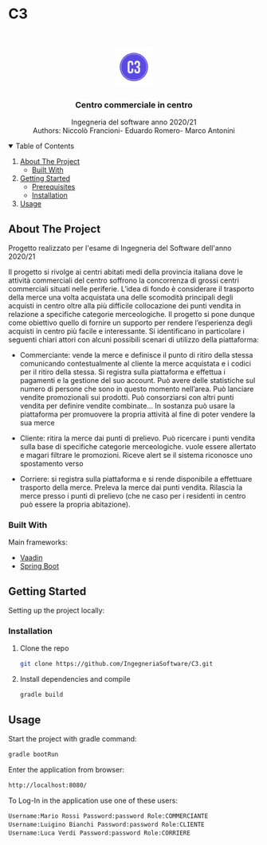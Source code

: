 # C3






<!-- PROJECT LOGO -->
<br />
<p align="center">
  <a href="https://github.com/IngegneriaSoftware/C3">
    <img src="src/main/resources/META-INF/resources/images/C3-logo.png" alt="Logo" width="80" height="80">
  </a>

  <h3 align="center">Centro commerciale in centro</h3>

  <p align="center">
    Ingegneria del software anno 2020/21
    <br />
   Authors: Niccolò Francioni- Eduardo Romero- Marco Antonini
  </p>
</p>



<!-- TABLE OF CONTENTS -->
<details open="open">
  <summary>Table of Contents</summary>
  <ol>
    <li>
      <a href="#about-the-project">About The Project</a>
      <ul>
        <li><a href="#built-with">Built With</a></li>
      </ul>
    </li>
    <li>
      <a href="#getting-started">Getting Started</a>
      <ul>
        <li><a href="#prerequisites">Prerequisites</a></li>
        <li><a href="#installation">Installation</a></li>
      </ul>
    </li>
    <li><a href="#usage">Usage</a></li>
  </ol>
</details>



<!-- ABOUT THE PROJECT -->
## About The Project

<!--[![Product Name Screen Shot][product-screenshot]](https://example.com)-->

Progetto realizzato per l'esame di Ingegneria del Software dell'anno 2020/21

Il progetto si rivolge ai centri abitati medi della provincia italiana dove le attività commerciali del centro soffrono la concorrenza di grossi centri commerciali situati nelle periferie.
L’idea di fondo è considerare il trasporto della merce una volta acquistata una delle scomodità principali degli acquisti in centro oltre alla più difficile collocazione dei punti vendita in relazione a specifiche categorie merceologiche.
Il progetto si pone dunque come obiettivo quello di fornire un supporto per rendere l’esperienza degli acquisti in centro più facile e interessante.
Si identificano in particolare i seguenti chiari attori con alcuni possibili scenari di utilizzo della piattaforma:

* Commerciante: vende la merce e definisce il punto di ritiro della stessa comunicando contestualmente al cliente la merce acquistata e i codici per il ritiro della stessa. Si registra sulla piattaforma e effettua i pagamenti e la gestione del suo account. Può avere delle statistiche sul numero di persone che sono in questo momento nell’area. Può lanciare vendite promozionali sui prodotti. Può consorziarsi con altri punti vendita per definire vendite combinate...
In sostanza può usare la piattaforma per promuovere la propria attività al fine di poter vendere la sua merce

* Cliente: ritira la merce dai punti di prelievo. Può ricercare i punti vendita sulla base di specifiche categorie merceologiche. vuole essere allertato e magari filtrare le promozioni. Riceve alert se il sistema riconosce uno spostamento verso

* Corriere: si registra sulla piattaforma e si rende disponibile a effettuare trasporto della merce. Preleva la merce dai punti vendita. Rilascia la merce presso i punti di prelievo (che ne caso per i residenti in centro può essere la propria abitazione).



### Built With

Main frameworks:
* [Vaadin](https://vaadin.com)
* [Spring Boot](https://spring.io/projects/spring-boot)




<!-- GETTING STARTED -->
## Getting Started

Setting up the project locally:

### Installation

1. Clone the repo
   ```sh
   git clone https://github.com/IngegneriaSoftware/C3.git
   ```
3. Install dependencies and compile
   ```sh
   gradle build
   ```




<!-- USAGE EXAMPLES -->
## Usage

Start the project with gradle command:
   ```sh
   gradle bootRun
   ```
Enter the application from browser:
   ```sh
   http://localhost:8080/
   ```
To Log-In in the application use one of these users:
   ```sh
   Username:Mario Rossi Password:password Role:COMMERCIANTE
   Username:Luigino Bianchi Password:password Role:CLIENTE
   Username:Luca Verdi Password:password Role:CORRIERE
   ```






<!-- MARKDOWN LINKS & IMAGES -->
<!-- https://www.markdownguide.org/basic-syntax/#reference-style-links -->
[contributors-shield]: https://img.shields.io/github/contributors/othneildrew/Best-README-Template.svg?style=for-the-badge
[contributors-url]: https://github.com/othneildrew/Best-README-Template/graphs/contributors
[forks-shield]: https://img.shields.io/github/forks/othneildrew/Best-README-Template.svg?style=for-the-badge
[forks-url]: https://github.com/othneildrew/Best-README-Template/network/members
[stars-shield]: https://img.shields.io/github/stars/othneildrew/Best-README-Template.svg?style=for-the-badge
[stars-url]: https://github.com/othneildrew/Best-README-Template/stargazers
[issues-shield]: https://img.shields.io/github/issues/othneildrew/Best-README-Template.svg?style=for-the-badge
[issues-url]: https://github.com/othneildrew/Best-README-Template/issues
[license-shield]: https://img.shields.io/github/license/othneildrew/Best-README-Template.svg?style=for-the-badge
[license-url]: https://github.com/othneildrew/Best-README-Template/blob/master/LICENSE.txt
[linkedin-shield]: https://img.shields.io/badge/-LinkedIn-black.svg?style=for-the-badge&logo=linkedin&colorB=555
[linkedin-url]: https://linkedin.com/in/othneildrew
[product-screenshot]: images/screenshot.png

